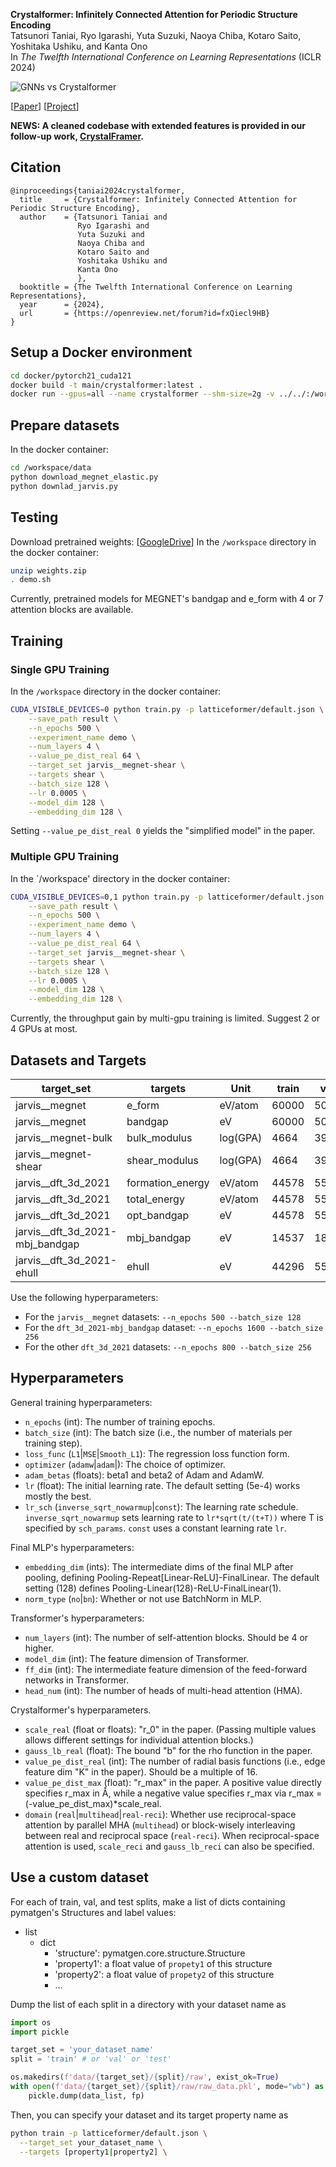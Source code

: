 **Crystalformer: Infinitely Connected Attention for Periodic Structure Encoding**  
Tatsunori Taniai, Ryo Igarashi, Yuta Suzuki, Naoya Chiba, Kotaro Saito, Yoshitaka Ushiku, and Kanta Ono  
In *The Twelfth International Conference on Learning Representations* (ICLR 2024)

![GNNs vs Crystalformer](https://omron-sinicx.github.io/crystalformer/teaser.png "Crystalfomer")

[[Paper](https://openreview.net/forum?id=fxQiecl9HB)]  [[Project](https://omron-sinicx.github.io/crystalformer/)]

**NEWS: A cleaned codebase with extended features is provided in our follow-up work, [CrystalFramer](https://github.com/omron-sinicx/crystalframer).**

## Citation
```text
@inproceedings{taniai2024crystalformer,
  title     = {Crystalformer: Infinitely Connected Attention for Periodic Structure Encoding},
  author    = {Tatsunori Taniai and 
               Ryo Igarashi and 
               Yuta Suzuki and 
               Naoya Chiba and 
               Kotaro Saito and 
               Yoshitaka Ushiku and 
               Kanta Ono
               },
  booktitle = {The Twelfth International Conference on Learning Representations},
  year      = {2024},
  url       = {https://openreview.net/forum?id=fxQiecl9HB}
}
```

## Setup a Docker environment
```bash
cd docker/pytorch21_cuda121
docker build -t main/crystalformer:latest .
docker run --gpus=all --name crystalformer --shm-size=2g -v ../../:/workspace -it main/crystalformer:latest /bin/bash
```

## Prepare datasets
In the docker container:
```bash
cd /workspace/data
python download_megnet_elastic.py
python downlad_jarvis.py
```

## Testing
Download pretrained weights: [[GoogleDrive](https://drive.google.com/file/d/1yEmwnWflYHGlwQia1xb3G91u2Edz8H2a/view?usp=sharing)]
In the `/workspace` directory in the docker container:
```bash
unzip weights.zip
. demo.sh
```
Currently, pretrained models for MEGNET's bandgap and e_form with 4 or 7 attention blocks are available.

## Training
### Single GPU Training
In the `/workspace` directory in the docker container:
```bash
CUDA_VISIBLE_DEVICES=0 python train.py -p latticeformer/default.json \
    --save_path result \
    --n_epochs 500 \
    --experiment_name demo \
    --num_layers 4 \
    --value_pe_dist_real 64 \
    --target_set jarvis__megnet-shear \
    --targets shear \
    --batch_size 128 \
    --lr 0.0005 \
    --model_dim 128 \
    --embedding_dim 128 \

```
Setting `--value_pe_dist_real 0` yields the "simplified model" in the paper.

### Multiple GPU Training
In the `/workspace' directory in the docker container:
```bash
CUDA_VISIBLE_DEVICES=0,1 python train.py -p latticeformer/default.json \
    --save_path result \
    --n_epochs 500 \
    --experiment_name demo \
    --num_layers 4 \
    --value_pe_dist_real 64 \
    --target_set jarvis__megnet-shear \
    --targets shear \
    --batch_size 128 \
    --lr 0.0005 \
    --model_dim 128 \
    --embedding_dim 128 \

```
Currently, the throughput gain by multi-gpu training is limited. Suggest 2 or 4 GPUs at most.

## Datasets and Targets

|     target_set                  |   targets           |   Unit    |   train   |   val |   test    |
| ------------------------------- | ------------------- | --------- | --------- | ----- | --------- |
| jarvis__megnet                  | e_form              | eV/atom   | 60000     | 5000  | 4239      |
| jarvis__megnet                  | bandgap             | eV        | 60000     | 5000  | 4239      |
| jarvis__megnet-bulk             | bulk_modulus        | log(GPA)  | 4664      | 393   | 393       |
| jarvis__megnet-shear            | shear_modulus       | log(GPA)  | 4664      | 392   | 393       |
| jarvis__dft_3d_2021             | formation_energy    | eV/atom   | 44578     | 5572  | 5572      |
| jarvis__dft_3d_2021             | total_energy        | eV/atom   | 44578     | 5572  | 5572      |
| jarvis__dft_3d_2021             | opt_bandgap         | eV        | 44578     | 5572  | 5572      |
| jarvis__dft_3d_2021-mbj_bandgap | mbj_bandgap         | eV        | 14537     | 1817  | 1817      |
| jarvis__dft_3d_2021-ehull       | ehull               | eV        | 44296     | 5537  | 5537      |

Use the following hyperparameters:
- For the `jarvis__megnet` datasets: `--n_epochs 500 --batch_size 128`
- For the `dft_3d_2021-mbj_bandgap` dataset: `--n_epochs 1600 --batch_size 256`
- For the other `dft_3d_2021` datasets: `--n_epochs 800 --batch_size 256`

## Hyperparameters
General training hyperparameters:
- `n_epochs` (int): The number of training epochs.
- `batch_size` (int): The batch size (i.e., the number of materials per training step).
- `loss_func` (`L1`|`MSE`|`Smooth_L1`): The regression loss function form.
- `optimizer` (`adamw`|`adam`|): The choice of optimizer.
- `adam_betas` (floats): beta1 and beta2 of Adam and AdamW.
- `lr` (float): The initial learning rate. The default setting (5e-4) works mostly the best.
- `lr_sch` (`inverse_sqrt_nowarmup`|`const`): The learning rate schedule. `inverse_sqrt_nowarmup` sets learning rate to `lr*sqrt(t/(t+T))` where T is specified by `sch_params`. `const` uses a constant learning rate `lr`.

Final MLP's hyperparameters:
- `embedding_dim` (ints): The intermediate dims of the final MLP after pooling, defining Pooling-Repeat[Linear-ReLU]-FinalLinear. The default setting (128) defines Pooling-Linear(128)-ReLU-FinalLinear(1).
- `norm_type` (`no`|`bn`): Whether or not use BatchNorm in MLP.

Transformer's hyperparameters:
- `num_layers` (int): The number of self-attention blocks. Should be 4 or higher.
- `model_dim` (int): The feature dimension of Transformer.
- `ff_dim` (int): The intermediate feature dimension of the feed-forward networks in Transformer.
- `head_num` (int): The number of heads of multi-head attention (HMA).

Crystalformer's hyperparameters. 
- `scale_real` (float or floats): "r_0" in the paper. (Passing multiple values allows different settings for individual attention blocks.)
- `gauss_lb_real` (float): The bound "b" for the rho function in the paper.
- `value_pe_dist_real` (int): The number of radial basis functions (i.e., edge feature dim "K" in the paper). Should be a multiple of 16.
- `value_pe_dist_max` (float): "r_max" in the paper. A positive value directly specifies r_max in Å, while a negative value specifies r_max via r_max = (-value_pe_dist_max)*scale_real.
- `domain` (`real`|`multihead`|`real-reci`): Whether use reciprocal-space attention by parallel MHA (`multihead`) or block-wisely interleaving between real and reciprocal space (`real-reci`). When reciprocal-space attention is used,  `scale_reci` and `gauss_lb_reci` can also be specified.

## Use a custom dataset
For each of train, val, and test splits, make a list of dicts containing pymatgen's Structures and label values:
- list
  - dict
    - 'structure': pymatgen.core.structure.Structure
    - 'property1': a float value of `propety1` of this structure
    - 'property2': a float value of `propety2` of this structure
    - ...

Dump the list of each split in a directory with your dataset name as
```python
import os
import pickle

target_set = 'your_dataset_name'
split = 'train' # or 'val' or 'test'

os.makedirs(f'data/{target_set}/{split}/raw', exist_ok=True)
with open(f'data/{target_set}/{split}/raw/raw_data.pkl', mode="wb") as fp:
    pickle.dump(data_list, fp)
```

Then, you can specify your dataset and its target property name as
```bash
python train -p latticeformer/default.json \
  --target_set your_dataset_name \
  --targets [property1|property2] \
```
